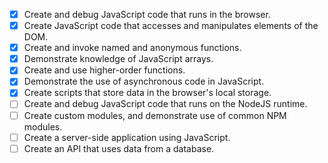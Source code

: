 - [x] Create and debug JavaScript code that runs in the browser.
- [x] Create JavaScript code that accesses and manipulates elements of the DOM.
- [x] Create and invoke named and anonymous functions.
- [x] Demonstrate knowledge of JavaScript arrays.
- [x] Create and use higher-order functions.
- [x] Demonstrate the use of asynchronous code in JavaScript.
- [x] Create scripts that store data in the browser's local storage.
- [ ] Create and debug JavaScript code that runs on the NodeJS runtime.
- [ ] Create custom modules, and demonstrate use of common NPM modules.
- [ ] Create a server-side application using JavaScript.
- [ ] Create an API that uses data from a database.